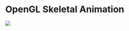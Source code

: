 # OpenGL Skeletal Animation

![](https://github.com/maxbrundev/Rasterization-Rendering/blob/master/RasterizerRendering.gif)